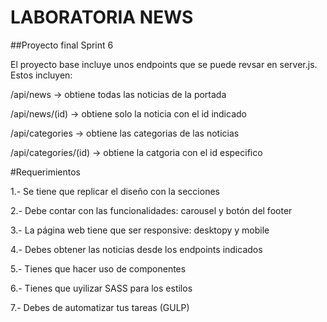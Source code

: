 # LABORATORIA NEWS
##Proyecto final Sprint 6

El proyecto base incluye unos endpoints que se puede revsar en server.js. Estos incluyen:

/api/news -> obtiene todas las noticias de la portada

/api/news/(id) -> obtiene solo la noticia con el id indicado

/api/categories -> obtiene las categorias de las noticias

/api/categories/(id) -> obtiene la catgoria con el id especifico 


#Requerimientos
 
1.- Se tiene que replicar el diseño con la secciones

2.- Debe contar con las funcionalidades: carousel y botón del footer

3.- La página web tiene que ser responsive: desktopy y mobile

4.- Debes obtener las noticias desde los endpoints indicados

5.- Tienes que hacer uso de componentes

6.- Tienes que uyilizar SASS para los estilos

7.- Debes de automatizar tus tareas (GULP)


